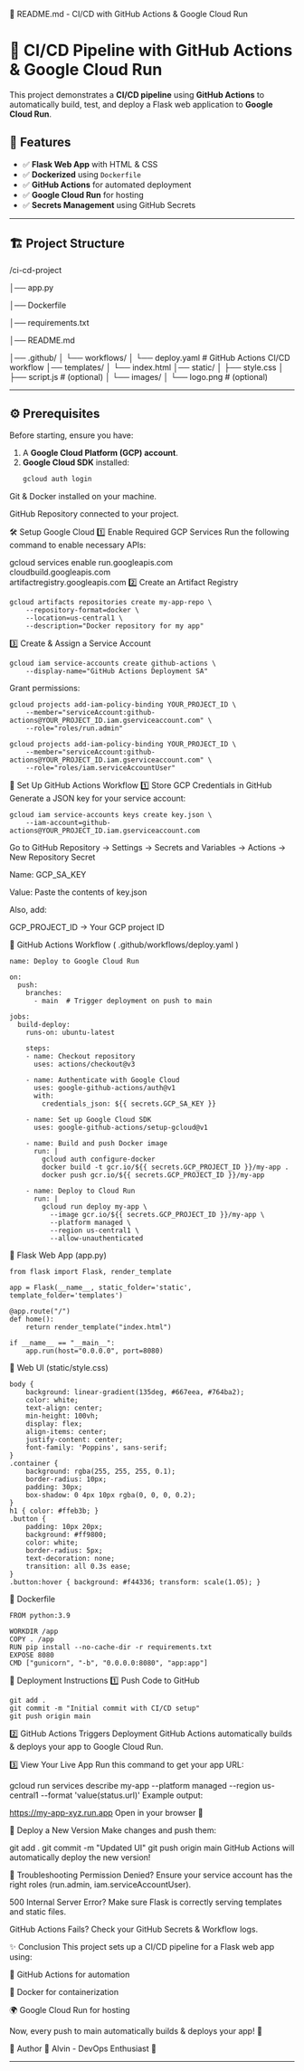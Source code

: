 📜 README.md - CI/CD with GitHub Actions & Google Cloud Run

# 🚀 CI/CD Pipeline with GitHub Actions & Google Cloud Run

This project demonstrates a **CI/CD pipeline** using **GitHub Actions** to automatically build, test, and deploy a Flask web application to **Google Cloud Run**.

## 🎯 Features
- ✅ **Flask Web App** with HTML & CSS
- ✅ **Dockerized** using `Dockerfile`
- ✅ **GitHub Actions** for automated deployment
- ✅ **Google Cloud Run** for hosting
- ✅ **Secrets Management** using GitHub Secrets

---

## 🏗️ Project Structure

/ci-cd-project

│── app.py

│── Dockerfile

│── requirements.txt

│── README.md

│── .github/
│   └── workflows/
│       └── deploy.yaml  # GitHub Actions CI/CD workflow
│── templates/
│   └── index.html
│── static/
│   ├── style.css
│   ├── script.js  # (optional)
│   └── images/
│       └── logo.png  # (optional)

---

## ⚙️ Prerequisites

Before starting, ensure you have:

1. A **Google Cloud Platform (GCP) account**.
2. **Google Cloud SDK** installed:  
   ```sh
   gcloud auth login
Git & Docker installed on your machine.

GitHub Repository connected to your project.

🛠️ Setup Google Cloud
1️⃣ Enable Required GCP Services
Run the following command to enable necessary APIs:

gcloud services enable run.googleapis.com \
    cloudbuild.googleapis.com \
    artifactregistry.googleapis.com
2️⃣ Create an Artifact Registry
```
gcloud artifacts repositories create my-app-repo \
    --repository-format=docker \
    --location=us-central1 \
    --description="Docker repository for my app"
```    
3️⃣ Create & Assign a Service Account
```
gcloud iam service-accounts create github-actions \
    --display-name="GitHub Actions Deployment SA"
```

Grant permissions:
```
gcloud projects add-iam-policy-binding YOUR_PROJECT_ID \
    --member="serviceAccount:github-actions@YOUR_PROJECT_ID.iam.gserviceaccount.com" \
    --role="roles/run.admin"

gcloud projects add-iam-policy-binding YOUR_PROJECT_ID \
    --member="serviceAccount:github-actions@YOUR_PROJECT_ID.iam.gserviceaccount.com" \
    --role="roles/iam.serviceAccountUser"
```

🚀 Set Up GitHub Actions Workflow
1️⃣ Store GCP Credentials in GitHub
Generate a JSON key for your service account:

```
gcloud iam service-accounts keys create key.json \
    --iam-account=github-actions@YOUR_PROJECT_ID.iam.gserviceaccount.com
```

Go to GitHub Repository → Settings → Secrets and Variables → Actions → New Repository Secret

Name: GCP_SA_KEY

Value: Paste the contents of key.json

Also, add:

GCP_PROJECT_ID → Your GCP project ID

📜 GitHub Actions Workflow ( .github/workflows/deploy.yaml )
```
name: Deploy to Google Cloud Run

on:
  push:
    branches:
      - main  # Trigger deployment on push to main

jobs:
  build-deploy:
    runs-on: ubuntu-latest

    steps:
    - name: Checkout repository
      uses: actions/checkout@v3

    - name: Authenticate with Google Cloud
      uses: google-github-actions/auth@v1
      with:
        credentials_json: ${{ secrets.GCP_SA_KEY }}

    - name: Set up Google Cloud SDK
      uses: google-github-actions/setup-gcloud@v1

    - name: Build and push Docker image
      run: |
        gcloud auth configure-docker
        docker build -t gcr.io/${{ secrets.GCP_PROJECT_ID }}/my-app .
        docker push gcr.io/${{ secrets.GCP_PROJECT_ID }}/my-app

    - name: Deploy to Cloud Run
      run: |
        gcloud run deploy my-app \
          --image gcr.io/${{ secrets.GCP_PROJECT_ID }}/my-app \
          --platform managed \
          --region us-central1 \
          --allow-unauthenticated
```

📝 Flask Web App (app.py)
```
from flask import Flask, render_template

app = Flask(__name__, static_folder='static', template_folder='templates')

@app.route("/")
def home():
    return render_template("index.html")

if __name__ == "__main__":
    app.run(host="0.0.0.0", port=8080)
```

🎨 Web UI (static/style.css)

```
body {
    background: linear-gradient(135deg, #667eea, #764ba2);
    color: white;
    text-align: center;
    min-height: 100vh;
    display: flex;
    align-items: center;
    justify-content: center;
    font-family: 'Poppins', sans-serif;
}
.container {
    background: rgba(255, 255, 255, 0.1);
    border-radius: 10px;
    padding: 30px;
    box-shadow: 0 4px 10px rgba(0, 0, 0, 0.2);
}
h1 { color: #ffeb3b; }
.button {
    padding: 10px 20px;
    background: #ff9800;
    color: white;
    border-radius: 5px;
    text-decoration: none;
    transition: all 0.3s ease;
}
.button:hover { background: #f44336; transform: scale(1.05); }
```

🐳 Dockerfile
```
FROM python:3.9

WORKDIR /app
COPY . /app
RUN pip install --no-cache-dir -r requirements.txt
EXPOSE 8080
CMD ["gunicorn", "-b", "0.0.0.0:8080", "app:app"]
```
📌 Deployment Instructions
1️⃣ Push Code to GitHub
```
git add .
git commit -m "Initial commit with CI/CD setup"
git push origin main
```

2️⃣ GitHub Actions Triggers Deployment
GitHub Actions automatically builds & deploys your app to Google Cloud Run.

3️⃣ View Your Live App
Run this command to get your app URL:

gcloud run services describe my-app --platform managed --region us-central1 --format 'value(status.url)'
Example output:

https://my-app-xyz.run.app
Open in your browser 🎉

🚀 Deploy a New Version
Make changes and push them:

git add .
git commit -m "Updated UI"
git push origin main
GitHub Actions will automatically deploy the new version!

📌 Troubleshooting
Permission Denied? Ensure your service account has the right roles (run.admin, iam.serviceAccountUser).

500 Internal Server Error? Make sure Flask is correctly serving templates and static files.

GitHub Actions Fails? Check your GitHub Secrets & Workflow logs.

✨ Conclusion
This project sets up a CI/CD pipeline for a Flask web app using:

🐙 GitHub Actions for automation

🐳 Docker for containerization

🌍 Google Cloud Run for hosting

Now, every push to main automatically builds & deploys your app! 🚀

📌 Author
👤 Alvin - DevOps Enthusiast 🚀



---

